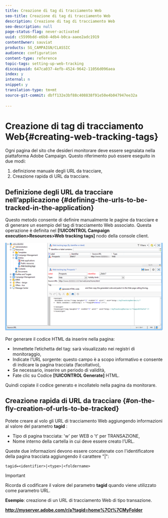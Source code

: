 ```yaml
---
title: Creazione di tag di tracciamento Web
seo-title: Creazione di tag di tracciamento Web
description: Creazione di tag di tracciamento Web
seo-description: null
page-status-flag: never-activated
uuid: c5599bdd-e6b8-4db4-b0ca-aaee2adc1919
contentOwner: sauviat
products: SG_CAMPAIGN/CLASSIC
audience: configuration
content-type: reference
topic-tags: setting-up-web-tracking
discoiquuid: 647ca037-4efb-4524-9642-11056d096aea
index: y
internal: n
snippet: y
translation-type: tm+mt
source-git-commit: dbff132e3bf88c408838f91e50e4b047947ee32a

---
```



# Creazione di tag di tracciamento Web{#creating-web-tracking-tags}

Ogni pagina del sito che desideri monitorare deve essere segnalata nella piattaforma Adobe Campaign. Questo riferimento può essere eseguito in due modi:

1. definizione manuale degli URL da tracciare,
1. Creazione rapida di URL da tracciare.

## Definizione degli URL da tracciare nell’applicazione {#defining-the-urls-to-be-tracked-in-the-application}

Questo metodo consente di definire manualmente le pagine da tracciare e di generare un esempio del tag di tracciamento Web associato. Questa operazione è definita nel **[!UICONTROL Campaign execution>Resources>Web tracking tags]** nodo della console client.

![](assets/d_ncs_integration_webtracking_screen.png)

Per generare il codice HTML da inserire nella pagina:

* Immettete l’etichetta del tag: sarà visualizzato nei registri di monitoraggio,
* Indicate l’URL sorgente: questo campo è a scopo informativo e consente di indicare la pagina tracciata (facoltativo),
* Se necessario, inserire un periodo di validità,
* Fate clic su Codice **[!UICONTROL Generate]** HTML.

Quindi copiate il codice generato e incollatelo nella pagina da monitorare.

## Creazione rapida di URL da tracciare {#on-the-fly-creation-of-urls-to-be-tracked}

Potete creare al volo gli URL di tracciamento Web aggiungendo informazioni al valore del parametro **tagid** :

* Tipo di pagina tracciata: &#39;w&#39; per WEB o &#39;t&#39; per TRANSAZIONE,
* Nome interno della cartella in cui deve essere creato l’URL.

Queste due informazioni devono essere concatenate con l&#39;identificatore della pagina tracciata aggiungendo il carattere &quot;|&quot;:

```
tagid=<identifier>|<type>|<foldername>
```

>[!IMPORTANT]
>
>Ricorda di codificare il valore del parametro **tagid** quando viene utilizzato come parametro URL.

**Esempio**: creazione di un URL di tracciamento Web di tipo transazione.

**http://myserver.adobe.com/r/a?tagid=home%7Ct%7CMyFolder**
